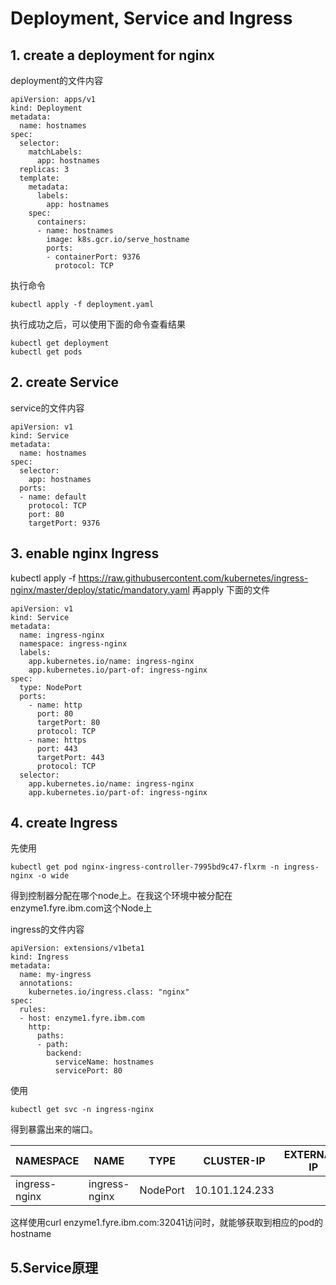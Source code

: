 # Deployment, Service and Ingress
## 1. create a deployment for nginx
deployment的文件内容 
```
apiVersion: apps/v1
kind: Deployment
metadata:
  name: hostnames
spec:
  selector:
    matchLabels:
      app: hostnames
  replicas: 3
  template:
    metadata:
      labels:
        app: hostnames
    spec:
      containers:
      - name: hostnames
        image: k8s.gcr.io/serve_hostname
        ports:
        - containerPort: 9376
          protocol: TCP
```
执行命令

```
kubectl apply -f deployment.yaml
```
执行成功之后，可以使用下面的命令查看结果

```
kubectl get deployment
kubectl get pods
```

## 2. create Service
service的文件内容
```
apiVersion: v1
kind: Service
metadata:
  name: hostnames
spec:
  selector:
    app: hostnames
  ports:
  - name: default
    protocol: TCP
    port: 80
    targetPort: 9376

``` 

## 3. enable nginx Ingress
kubectl apply -f https://raw.githubusercontent.com/kubernetes/ingress-nginx/master/deploy/static/mandatory.yaml
再apply 下面的文件
```
apiVersion: v1
kind: Service
metadata:
  name: ingress-nginx
  namespace: ingress-nginx
  labels:
    app.kubernetes.io/name: ingress-nginx
    app.kubernetes.io/part-of: ingress-nginx
spec:
  type: NodePort
  ports:
    - name: http
      port: 80
      targetPort: 80
      protocol: TCP
    - name: https
      port: 443
      targetPort: 443
      protocol: TCP
  selector:
    app.kubernetes.io/name: ingress-nginx
    app.kubernetes.io/part-of: ingress-nginx
```

## 4. create Ingress

先使用
```
kubectl get pod nginx-ingress-controller-7995bd9c47-flxrm -n ingress-nginx -o wide
```
得到控制器分配在哪个node上。在我这个环境中被分配在enzyme1.fyre.ibm.com这个Node上

ingress的文件内容
```
apiVersion: extensions/v1beta1
kind: Ingress
metadata:
  name: my-ingress
  annotations:
    kubernetes.io/ingress.class: "nginx"
spec:
  rules:
  - host: enzyme1.fyre.ibm.com
    http:
      paths:
      - path:
        backend:
          serviceName: hostnames
          servicePort: 80
``` 

使用
```
kubectl get svc -n ingress-nginx
```
得到暴露出来的端口。

| NAMESPACE | NAME | TYPE | CLUSTER-IP | EXTERNAL-IP | PORT(S) | AGE |
| --- | --- | --- | --- | --- | --- | --- |
| ingress-nginx | ingress-nginx | NodePort | 10.101.124.233 | <none> | 80:32041/TCP,443:32283/TCP | 7h15m |

这样使用curl enzyme1.fyre.ibm.com:32041访问时，就能够获取到相应的pod的hostname

## 5.Service原理
